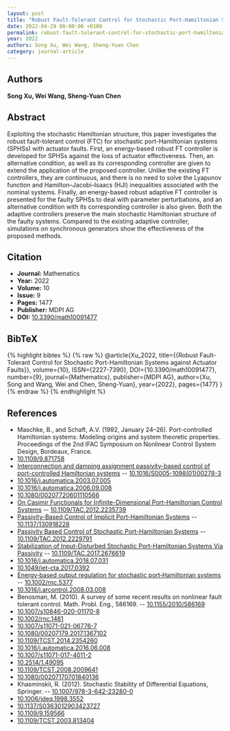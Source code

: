 ```yaml
---
layout: post
title: "Robust Fault-Tolerant Control for Stochastic Port-Hamiltonian Systems against Actuator Faults"
date: 2022-04-29 00:00:00 +0100
permalink: robust-fault-tolerant-control-for-stochastic-port-hamiltonian-systems-against-actuator-faults
year: 2022
authors: Song Xu, Wei Wang, Sheng-Yuan Chen
category: journal-article
---
```

 
## Authors
**Song Xu, Wei Wang, Sheng-Yuan Chen**
 
## Abstract
Exploiting the stochastic Hamiltonian structure, this paper investigates the robust fault-tolerant control (FTC) for stochastic port-Hamiltonian systems (SPHSs) with actuator faults. First, an energy-based robust FT controller is developed for SPHSs against the loss of actuator effectiveness. Then, an alternative condition, as well as its corresponding controller are given to extend the application of the proposed controller. Unlike the existing FT controllers, they are continuous, and there is no need to solve the Lyapunov function and Hamilton–Jacobi–Isaacs (HJI) inequalities associated with the nominal systems. Finally, an energy-based robust adaptive FT controller is presented for the faulty SPHSs to deal with parameter perturbations, and an alternative condition with its corresponding controller is also given. Both the adaptive controllers preserve the main stochastic Hamiltonian structure of the faulty systems. Compared to the existing adaptive controller, simulations on synchronous generators show the effectiveness of the proposed methods.
 
## Citation
- **Journal:** Mathematics
- **Year:** 2022
- **Volume:** 10
- **Issue:** 9
- **Pages:** 1477
- **Publisher:** MDPI AG
- **DOI:** [10.3390/math10091477](https://doi.org/10.3390/math10091477)
 
## BibTeX
{% highlight bibtex %}
{% raw %}
@article{Xu_2022,
  title={{Robust Fault-Tolerant Control for Stochastic Port-Hamiltonian Systems against Actuator Faults}},
  volume={10},
  ISSN={2227-7390},
  DOI={10.3390/math10091477},
  number={9},
  journal={Mathematics},
  publisher={MDPI AG},
  author={Xu, Song and Wang, Wei and Chen, Sheng-Yuan},
  year={2022},
  pages={1477}
}
{% endraw %}
{% endhighlight %}
 
## References
- Maschke, B., and Schaft, A.V. (1992, January 24–26). Port-controlled Hamiltonian systems: Modeling origins and system theoretic properties. Proceedings of the 2nd IFAC Symposium on Nonlinear Control System Design, Bordeaux, France.
- [10.1109/9.871758](https://doi.org/10.1109/9.871758)
- [Interconnection and damping assignment passivity-based control of port-controlled Hamiltonian systems](interconnection-and-damping-assignment-passivity-based-control-of-port-controlled-hamiltonian-systems) -- [10.1016/S0005-1098(01)00278-3](https://doi.org/10.1016/S0005-1098(01)00278-3)
- [10.1016/j.automatica.2003.07.005](https://doi.org/10.1016/j.automatica.2003.07.005)
- [10.1016/j.automatica.2006.09.008](https://doi.org/10.1016/j.automatica.2006.09.008)
- [10.1080/00207720601110566](https://doi.org/10.1080/00207720601110566)
- [On Casimir Functionals for Infinite-Dimensional Port-Hamiltonian Control Systems](on-casimir-functionals-for-infinite-dimensional-port-hamiltonian-control-systems) -- [10.1109/TAC.2012.2235739](https://doi.org/10.1109/TAC.2012.2235739)
- [Passivity-Based Control of Implicit Port-Hamiltonian Systems](passivity-based-control-of-implicit-port-hamiltonian-systems) -- [10.1137/130918228](https://doi.org/10.1137/130918228)
- [Passivity Based Control of Stochastic Port-Hamiltonian Systems](passivity-based-control-of-stochastic-port-hamiltonian-systems) -- [10.1109/TAC.2012.2229791](https://doi.org/10.1109/TAC.2012.2229791)
- [Stabilization of Input-Disturbed Stochastic Port-Hamiltonian Systems Via Passivity](stabilization-of-input-disturbed-stochastic-port-hamiltonian-systems-via-passivity) -- [10.1109/TAC.2017.2676619](https://doi.org/10.1109/TAC.2017.2676619)
- [10.1016/j.automatica.2018.07.031](https://doi.org/10.1016/j.automatica.2018.07.031)
- [10.1049/iet-cta.2017.0392](https://doi.org/10.1049/iet-cta.2017.0392)
- [Energy‐based output regulation for stochastic port‐Hamiltonian systems](energy-based-output-regulation-for-stochastic-port-hamiltonian-systems) -- [10.1002/rnc.5377](https://doi.org/10.1002/rnc.5377)
- [10.1016/j.arcontrol.2008.03.008](https://doi.org/10.1016/j.arcontrol.2008.03.008)
- Benosman, M. (2010). A survey of some recent results on nonlinear fault tolerant control. Math. Probl. Eng., 586169. -- [10.1155/2010/586169](https://doi.org/10.1155/2010/586169)
- [10.1007/s10846-020-01170-8](https://doi.org/10.1007/s10846-020-01170-8)
- [10.1002/rnc.1461](https://doi.org/10.1002/rnc.1461)
- [10.1007/s11071-021-06776-7](https://doi.org/10.1007/s11071-021-06776-7)
- [10.1080/00207179.2017.1367102](https://doi.org/10.1080/00207179.2017.1367102)
- [10.1109/TCST.2014.2354260](https://doi.org/10.1109/TCST.2014.2354260)
- [10.1016/j.automatica.2016.06.008](https://doi.org/10.1016/j.automatica.2016.06.008)
- [10.1007/s11071-017-4011-2](https://doi.org/10.1007/s11071-017-4011-2)
- [10.2514/1.49095](https://doi.org/10.2514/1.49095)
- [10.1109/TCST.2008.2009641](https://doi.org/10.1109/TCST.2008.2009641)
- [10.1080/00207170701840136](https://doi.org/10.1080/00207170701840136)
- Khasminskii, R. (2012). Stochastic Stability of Differential Equations, Springer. -- [10.1007/978-3-642-23280-0](https://doi.org/10.1007/978-3-642-23280-0)
- [10.1006/jdeq.1998.3552](https://doi.org/10.1006/jdeq.1998.3552)
- [10.1137/S0363012903423727](https://doi.org/10.1137/S0363012903423727)
- [10.1109/9.159566](https://doi.org/10.1109/9.159566)
- [10.1109/TCST.2003.813404](https://doi.org/10.1109/TCST.2003.813404)

